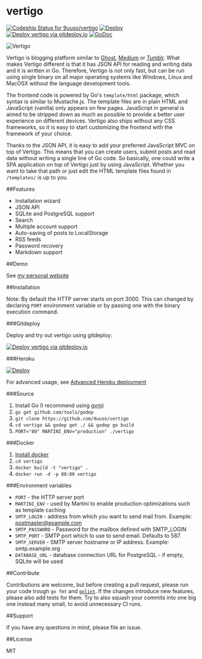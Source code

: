 vertigo
=======
[![Codeship Status for 9uuso/vertigo](https://img.shields.io/codeship/b2de9690-b16b-0132-08f1-3edef27c5b65.svg)](https://codeship.com/projects/69843) [![Deploy](https://img.shields.io/badge/heroku-deploy-green.svg)](https://heroku.com/deploy)
[![Deploy vertigo via gitdeploy.io](https://img.shields.io/badge/gitdeploy.io-deploy%20vertigo/master-green.svg)](https://www.gitdeploy.io/deploy?repository=https%3A%2F%2Fgithub.com%2F9uuso%2Fvertigo.git) [![GoDoc](https://godoc.org/github.com/9uuso/vertigo?status.svg)](https://godoc.org/github.com/9uuso/vertigo)

![Vertigo](http://i.imgur.com/ZnAQR6I.gif)

Vertigo is blogging platform similar to [Ghost](https://ghost.org), [Medium](https://medium.com) or [Tumblr](https://www.tumblr.com). What makes Vertigo different is that it has JSON API for reading and writing data and it is written in Go. Therefore, Vertigo is not only fast, but can be run using single binary on all major operating systems like Windows, Linux and MacOSX without the language development tools.

The frontend code is powered by Go's `template/html` package, which syntax is similar to Mustache.js. The template files are in plain HTML and JavaScript (vanilla) only appears on few pages. JavaScript in general is aimed to be stripped down as much as possible to provide a better user experience on different devices. Vertigo also ships without any CSS frameworks, so it is easy to start customizing the frontend with the framework of your choice.

Thanks to the JSON API, it is easy to add your preferred JavaScript MVC on top of Vertigo. This means that you can create users, submit posts and read data without writing a single line of Go code. So basically, one could write a SPA application on top of Vertigo just by using JavaScript. Whether you want to take that path or just edit the HTML template files found in `/templates/` is up to you.

##Features

- Installation wizard
- JSON API
- SQLite and PostgreSQL support
- Search
- Multiple account support
- Auto-saving of posts to LocalStorage
- RSS feeds
- Password recovery
- Markdown support

##Demo

See [my personal website](http://www.juusohaavisto.com/)

##Installation

Note: By default the HTTP server starts on port 3000. This can changed by declaring `PORT` environment variable or by passing one with the binary execution command.

###Gitdeploy

Deploy and try out vertigo using gitdeploy:

[![Deploy vertigo via gitdeploy.io](https://img.shields.io/badge/gitdeploy.io-deploy%20vertigo/master-green.svg)](https://www.gitdeploy.io/deploy?repository=https%3A%2F%2Fgithub.com%2F9uuso%2Fvertigo.git)

###Heroku

[![Deploy](https://www.herokucdn.com/deploy/button.png)](https://heroku.com/deploy)

For advanced usage, see [Advanced Heroku deployment](https://github.com/9uuso/vertigo/wiki/Advanced-Heroku-deployment)

###Source

1. Install Go (I recommend using [gvm](https://github.com/moovweb/gvm))
2. `go get github.com/tools/godep`
3. `git clone https://github.com/9uuso/vertigo`
4. `cd vertigo && godep get ./ && godep go build`
5. `PORT="80" MARTINI_ENV="production" ./vertigo`

###Docker
1. [Install docker](https://docs.docker.com/installation/)
2. `cd vertigo`
3. `docker build -t "vertigo" .`
4. `docker run -d -p 80:80 vertigo`

###Environment variables
* `PORT` - the HTTP server port
* `MARTINI_ENV` - used by Martini to enable production optimizations such as template caching
* `SMTP_LOGIN` - address from which you want to send mail from. Example: postmaster@example.com
* `SMTP_PASSWORD` - Password for the mailbox defined with SMTP_LOGIN
* `SMTP_PORT` - SMTP port which to use to send email. Defaults to 587.
* `SMTP_SERVER` - SMTP server hostname or IP address. Example: smtp.example.org
* `DATABASE_URL` - database connection URL for PostgreSQL - if empty, SQLite will be used

##Contribute

Contributions are welcome, but before creating a pull request, please run your code trough `go fmt` and [`golint`](https://github.com/golang/lint). If the changes introduce new features, please also add tests for them. Try to also squash your commits into one big one instead many small, to avoid unnecessary CI runs.

##Support

If you have any questions in mind, please file an issue.

##License

MIT
